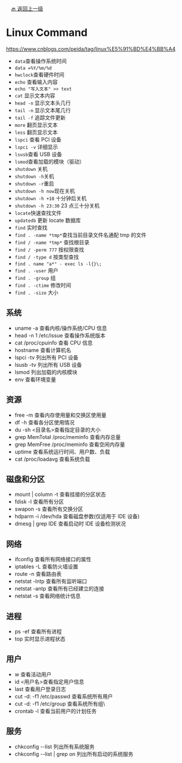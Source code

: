 &emsp;[:back: 返回上一级](/unix/linux.md)

# Linux Command

https://www.cnblogs.com/peida/tag/linux%E5%91%BD%E4%BB%A4

* `data`查看操作系统时间
* `data =%Y/%m/%d`
* `hwclock`查看硬件时间
* `echo` 查看输入内容
* `echo "写入文本" >> text`
* `cat` 显示文本内容
* `head -n` 显示文本头几行
* `tail -n` 显示文本尾几行
* `tail -f` 追踪文件更新
* `more` 翻页显示文本
* `less` 翻页显示文本
* `lspci` 查看 PCI 设备
* `lspci -v` 详细显示
* `lsusb`查看 USB 设备
* `lsmod`查看加载的模块（驱动）
* `shutdown` 关机
* `shutdown -h`关机
* `shutdown -r`重启
* `shutdown -h now`现在关机
* `shutdown -h +10` 十分钟后关机
* `shutdown -h 23:30` 23 点三十分关机
* `locate`快速查找文件
* `updatedb` 更新 locate 数据库
* `find` 实时查找
* `find . -name *tmp*`查找当前目录文件名通配 tmp 的文件
* `find / -name *tmp*` 查找根目录
* `find / -perm 777` 按权限查找
* `find / -type d` 按类型查找
* `find . name "a*" - exec ls -l{}\;`
* `find . -user` 用户
* `find . -group` 组
* `find . -ctime` 修改时间
* `find . -size` 大小

## 系统

- uname -a 查看内核/操作系统/CPU 信息
- head -n 1 /etc/issue 查看操作系统版本
- cat /proc/cpuinfo 查看 CPU 信息
- hostname 查看计算机名
- lspci -tv 列出所有 PCI 设备
- lsusb -tv 列出所有 USB 设备
- lsmod 列出加载的内核模块
- env 查看环境变量

## 资源

- free -m 查看内存使用量和交换区使用量
- df -h 查看各分区使用情况
- du -sh <目录名>查看指定目录的大小
- grep MemTotal /proc/meminfo 查看内存总量
- grep MemFree /proc/meminfo 查看空闲内存量
- uptime 查看系统运行时间、用户数、负载
- cat /proc/loadavg 查看系统负载

## 磁盘和分区

- mount | column -t 查看挂接的分区状态
- fdisk -l 查看所有分区
- swapon -s 查看所有交换分区
- hdparm -i /dev/hda 查看磁盘参数(仅适用于 IDE 设备)
- dmesg | grep IDE 查看启动时 IDE 设备检测状况

## 网络

- ifconfig 查看所有网络接口的属性
- iptables -L 查看防火墙设置
- route -n 查看路由表
- netstat -lntp 查看所有监听端口
- netstat -antp 查看所有已经建立的连接
- netstat -s 查看网络统计信息

## 进程

- ps -ef 查看所有进程
- top 实时显示进程状态

## 用户

- w 查看活动用户
- id <用户名>查看指定用户信息
- last 查看用户登录日志
- cut -d: -f1 /etc/passwd 查看系统所有用户
- cut -d: -f1 /etc/group 查看系统所有组\
- crontab -l 查看当前用户的计划任务

## 服务

- chkconfig --list 列出所有系统服务
- chkconfig --list | grep on 列出所有启动的系统服务
